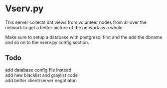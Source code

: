 # Vserv.py

This server collects dht views from volunteer nodes from all over the network to get a better picture of the network as a whole.  

Make sure to setup a database with postgresql first and the add the dbname and so on to the vserv.py config section.  


## Todo

add database config file instead  
add new blacklist and graylist code  
add better client/server negotiaton  
